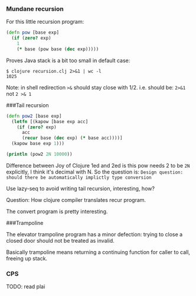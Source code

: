 ### Mundane recursion
For this little recursion program:

```clojure
(defn pow [base exp]
  (if (zero? exp)
    1
    (* base (pow base (dec exp)))))
```
Proves Java stack is a bit too small in default case:
```
$ clojure recursion.clj 2>&1 | wc -l
1025
```

Note: in shell redirection `>&` should stay close with 1/2. i.e. should be:
`2>&1` not `2 >& 1`

###Tail recursion

```clojure
(defn pow2 [base exp]
  (letfn [(kapow [base exp acc]
    (if (zero? exp)
      acc
      (recur base (dec exp) (* base acc))))]
  (kapow base exp 1)))

(println (pow2 2N 10000))
```

Difference between Joy of Clojure 1ed and 2ed is this pow needs 2 to be `2N` explicitly, I think it's decimal with N. So the question is:
`Design question: should there be automatically implictly type conversion`

Use lazy-seq to avoid writing tail recursion, interesting, how?

Question: How clojure compiler translates recur program.

The convert program is pretty interesting.

###Trampoline

The elevator trampoline program has a minor defection: trying to close a closed door should not be treated as invalid.

Basically trampoline means returning a continuing function for caller to call, freeing up stack.

### CPS
TODO: read plai
